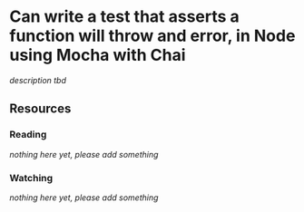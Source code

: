 # Can write a test that asserts a function will throw and error, in Node using Mocha with Chai

_description tbd_

## Resources

### Reading

_nothing here yet, please add something_

### Watching

_nothing here yet, please add something_
